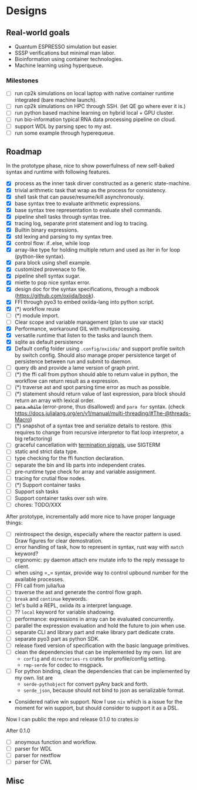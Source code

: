 # Designs

## Real-world goals

- Quantum ESPRESSO simulation but easier.
- SSSP verifications but minimal man labor.
- Bioinformation using container technologies.
- Machine learning using hyperqueue.

### Milestones

- [ ] run cp2k simulations on local laptop with native container runtime integrated (bare machine launch).
- [ ] run cp2k simulations on HPC through SSH. (let QE go where ever it is.)
- [ ] run python based machine learning on hybrid local + GPU cluster.
- [ ] run bio-information typical RNA data processing pipeline on cloud.
- [ ] support WDL by parsing spec to my ast.
- [ ] run some example through hyperequeue.

## Roadmap

In the prototype phase, nice to show powerfulness of new self-baked syntax and runtime with following features.

- [x] process as the inner task dirver constructed as a generic state-machine.
- [x] trivial arithmetic task that wrap as the process for consistency.
- [x] shell task that can pause/resume/kill asynchronously. 
- [x] base syntax tree to evaluate arithmetic expressions.
- [x] base syntax tree representation to evaluate shell commands.
- [x] pipeline shell tasks through syntax tree.
- [x] tracing log, separate print statement and log to tracing.
- [x] Builtin binary expressions.
- [x] std lexing and parsing to my syntax tree.
- [x] control flow: if..else, while loop 
- [x] array-like type for holding multiple return and used as iter in for loop (python-like syntax).
- [x] para block using shell example.
- [x] customized provenace to file.
- [x] pipeline shell syntax sugar.
- [x] miette to pop nice syntax error.
- [x] design doc for the syntax specifications, through a mdbook (https://github.com/oxiida/book).
- [x] FFI through pyo3 to embed oxiida-lang into python script.
- [x] (*) workflow reuse 
- [ ] (*) module import. 
- [ ] Clear scope and variable management (plan to use var stack)
- [x] Performance, workaround GIL with multiprocessing.
- [x] versatile runtime that listen to the tasks and launch them.
- [x] sqlite as default persistence
- [x] Default config folder using `.config/oxiida/` and support profile switch by switch config. Should also manage proper persistence target of persistence between run and submit to daemon.
- [ ] query db and provide a lame version of graph print.
- [ ] (*) the ffi call from python should able to return value in python, the workflow can return result as a expression.
- [ ] (*) traverse ast and spot parsing time error as much as possible.
- [ ] (*) statement should return value of last expression, para block should return an array with lexical order.
- [ ] ~~`para while`~~ (error-prone, thus disallowed) and `para for` syntax. (check https://docs.julialang.org/en/v1/manual/multi-threading/#The-@threads-Macro)
- [ ] (*) snapshot of a syntax tree and serialize details to restore. (this requires to change from recursive interpretor to flat loop interpretor, a big refactoring)
- [ ] graceful cancellation with [termination signals](https://www.gnu.org/software/libc/manual/html_node/Termination-Signals.html), use SIGTERM
- [ ] static and strict data type.
- [ ] type checking for the ffi function declaration.
- [ ] separate the bin and lib parts into independent crates.
- [ ] pre-runtime type check for array and variable assignment.
- [ ] tracing for crutial flow nodes.
- [ ] (*) Support container tasks
- [ ] Support ssh tasks
- [ ] Support container tasks over ssh wire.
- [ ] chores: TODO/XXX

After prototype, incrementally add more nice to have proper language things:

- [ ] reintrospect the design, especially where the reactor pattern is used. Draw figures for clear demostration.
- [ ] error handling of task, how to represent in syntax, rust way with `match` keyword?
- [ ] ergonomic: py daemon attach env mutate info to the reply message to client.
- [ ] when using =_= syntax, provide way to control upbound number for the available processes.
- [ ] FFI call from julia/lua
- [ ] traverse the ast and generate the control flow graph. 
- [ ] `break` and `continue` keywords.
- [ ] let's build a REPL, oxiida its a interpret language.
- [ ] ?? `local` keyword for variable shadowing.
- [ ] performance: expressions in array can be evaluated concurrently.
- [ ] parallel the expression evaluation and hold the future to join when use.
- [ ] separate CLI and library part and make library part dedicate crate.
- [ ] separate pyo3 part as python SDK.
- [ ] release fixed version of specification with the basic language primitives.
- [ ] clean the dependencies that can be implemented by my own. list are
    - `corfig` and `directories-rs` crates for profile/config setting.
    - `rmp-serde` for codec to msgpack.
- [ ] For python binding, clean the dependencies that can be implemented by my own. list are
    - `serde-pythobject` for convert pyAny back and forth.
    - `serde_json`, because should not bind to json as serializable format.
- Considered native win support. Now I use `nix` which is a issue for the moment for win support, but should consider to support it as a DSL.

Now I can public the repo and release 0.1.0 to crates.io

After 0.1.0
- [ ] anoymous function and workflow.
- [ ] parser for WDL
- [ ] parser for nextflow
- [ ] parser for CWL

## Misc

